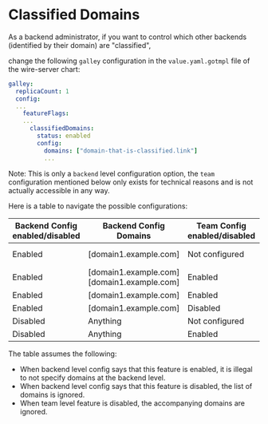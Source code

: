 # Classified Domains

As a backend administrator, if you want to control which other backends (identified by their domain) are "classified",

change the following `galley` configuration in the `value.yaml.gotmpl` file of the wire-server chart:

```yaml
galley:
  replicaCount: 1
  config:
  ...
    featureFlags:
    ...
      classifiedDomains:
        status: enabled
        config:
          domains: ["domain-that-is-classified.link"]
          ...
```
Note: This is only a `backend` level configuration option, the `team` configuration mentioned below only exists for technical reasons and is not actually accessible in any way.

Here is a table to navigate the possible configurations:

| Backend Config enabled/disabled | Backend Config Domains                         | Team Config enabled/disabled | Team Config Domains     | User's view                      |
| ------------------------------- | ---------------------------------------------- | ---------------------------- | ----------------------- | -------------------------------- |
| Enabled                         | \[domain1.example.com\]                        | Not configured               | Not configured          | Enabled, \[domain1.example.com\] |
| Enabled                         | \[domain1.example.com\]\[domain1.example.com\] | Enabled                      | Not configured          | Enabled, \[domain1.example.com\] |
| Enabled                         | \[domain1.example.com\]                        | Enabled                      | \[domain2.example.com\] | Enabled, Undefined               |
| Enabled                         | \[domain1.example.com\]                        | Disabled                     | Anything                | Undefined                        |
| Disabled                        | Anything                                       | Not configured               | Not configured          | Disabled, no domains             |
| Disabled                        | Anything                                       | Enabled                      | \[domain2.example.com\] | Undefined                        |

The table assumes the following:

- When backend level config says that this feature is enabled, it is illegal to not specify domains at the backend level.
- When backend level config says that this feature is disabled, the list of domains is ignored.
- When team level feature is disabled, the accompanying domains are ignored.
